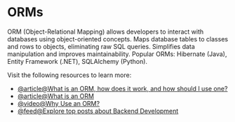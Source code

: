 # ORMs

ORM (Object-Relational Mapping) allows developers to interact with databases using object-oriented concepts. Maps database tables to classes and rows to objects, eliminating raw SQL queries. Simplifies data manipulation and improves maintainability. Popular ORMs: Hibernate (Java), Entity Framework (.NET), SQLAlchemy (Python).

Visit the following resources to learn more:

- [@article@What is an ORM, how does it work, and how should I use one?](https://stackoverflow.com/a/1279678)
- [@article@What is an ORM](https://www.freecodecamp.org/news/what-is-an-orm-the-meaning-of-object-relational-mapping-database-tools/)
- [@video@Why Use an ORM?](https://www.youtube.com/watch?v=vHt2LC1EM3Q)
- [@feed@Explore top posts about Backend Development](https://app.daily.dev/tags/backend?ref=roadmapsh)
